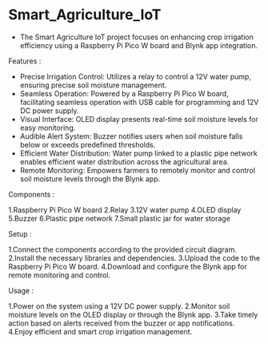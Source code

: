 # Smart_Agriculture_IoT

- The Smart Agriculture IoT project focuses on enhancing crop irrigation efficiency using a Raspberry Pi Pico W board and Blynk app integration.

Features :

- Precise Irrigation Control: Utilizes a relay to control a 12V water pump, ensuring precise soil moisture management.
- Seamless Operation: Powered by a Raspberry Pi Pico W board, facilitating seamless operation with USB cable for programming and 12V DC power supply.
- Visual Interface: OLED display presents real-time soil moisture levels for easy monitoring.
- Audible Alert System: Buzzer notifies users when soil moisture falls below or exceeds predefined thresholds.
- Efficient Water Distribution: Water pump linked to a plastic pipe network enables efficient water distribution across the agricultural area.
- Remote Monitoring: Empowers farmers to remotely monitor and control soil moisture levels through the Blynk app.

Components :

1.Raspberry Pi Pico W board
2.Relay
3.12V water pump
4.OLED display
5.Buzzer
6.Plastic pipe network
7.Small plastic jar for water storage

Setup :

1.Connect the components according to the provided circuit diagram.
2.Install the necessary libraries and dependencies.
3.Upload the code to the Raspberry Pi Pico W board.
4.Download and configure the Blynk app for remote monitoring and control.

Usage :

1.Power on the system using a 12V DC power supply.
2.Monitor soil moisture levels on the OLED display or through the Blynk app.
3.Take timely action based on alerts received from the buzzer or app notifications.
4.Enjoy efficient and smart crop irrigation management.
